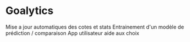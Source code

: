 # Goalytics
Mise a jour automatiques des cotes et stats 
Entrainement d'un modèle de prédiction / comparaison
App utilisateur aide aux choix 
